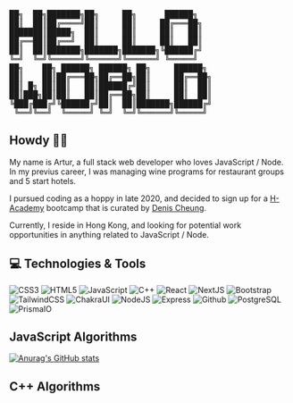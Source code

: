 <pre>
██╗  ██╗███████╗██╗     ██╗      ██████╗
██║  ██║██╔════╝██║     ██║     ██╔═══██╗
███████║█████╗  ██║     ██║     ██║   ██║
██╔══██║██╔══╝  ██║     ██║     ██║   ██║
██║  ██║███████╗███████╗███████╗╚██████╔╝
╚═╝  ╚═╝╚══════╝╚══════╝╚══════╝ ╚═════╝
██╗    ██╗ ██████╗ ██████╗ ██╗     ██████╗
██║    ██║██╔═══██╗██╔══██╗██║     ██╔══██╗
██║ █╗ ██║██║   ██║██████╔╝██║     ██║  ██║
██║███╗██║██║   ██║██╔══██╗██║     ██║  ██║
╚███╔███╔╝╚██████╔╝██║  ██║███████╗██████╔╝
 ╚══╝╚══╝  ╚═════╝ ╚═╝  ╚═╝╚══════╝╚═════╝
</pre>

## Howdy 👋🏼
My name is Artur, a full stack web developer who loves JavaScript / Node. In my previus career, I was managing wine programs for restaurant groups and 5 start hotels.

I pursued coding as a hoppy in late 2020, and decided to sign up for a [H-Academy](https://academy.happyer.io/) bootcamp that is curated by [Denis Cheung](https://github.com/dshcheung).

Currently, I reside in Hong Kong, and looking for potential work opportunities in anything related to JavaScript / Node.

##  💻 Technologies & Tools
<div id="badges">
  <img src="https://img.shields.io/badge/-CSS-1572B6?style=for-the-badge&logo=css3&logoColor=white" alt="CSS3"/>
  <img src="https://img.shields.io/badge/-HTML5-E34F26?style=for-the-badge&logo=html5&logoColor=white" alt="HTML5"/>
  <img src="https://img.shields.io/badge/-JavaScript-F7DF1E?style=for-the-badge&logo=JavaScript&logoColor=black" alt="JavaScript"/>
  <img src="https://img.shields.io/badge/-C++-00599C?style=for-the-badge&logo=cplusplus&logoColor=white" alt="C++"/>
  <img src="https://img.shields.io/badge/-React-61DAFB?style=for-the-badge&logo=react&logoColor=black" alt="React"/>
  <img src="https://img.shields.io/badge/-NextJS-000?style=for-the-badge&logo=nextdotjs&logoColor=white" alt="NextJS"/>
  <img src="https://img.shields.io/badge/-Bootstrap-7952B3?style=for-the-badge&logo=bootstrap&logoColor=white" alt="Bootstrap"/>
  <img src="https://img.shields.io/badge/-TailwindCSS-06B6D4?style=for-the-badge&logo=tailwindcss&logoColor=white" alt="TailwindCSS"/>
  <img src="https://img.shields.io/badge/-ChakraUI-319795?style=for-the-badge&logo=chakraui&logoColor=white" alt="ChakraUI"/>
  <img src="https://img.shields.io/badge/-NodeJS-339933?style=for-the-badge&logo=nodedotjs&logoColor=white" alt="NodeJS"/>
  <img src="https://img.shields.io/badge/-Express-000?style=for-the-badge&logo=express&logoColor=white" alt="Express"/>
  <img src="https://img.shields.io/badge/-NextJS-181717?style=for-the-badge&logo=github&logoColor=white" alt="Github"/>
  <img src="https://img.shields.io/badge/-PostgreSQL-4169E1?style=for-the-badge&logo=postgresql&logoColor=white" alt="PostgreSQL"/>
  <img src="https://img.shields.io/badge/-PrismIO-2D3748?style=for-the-badge&logo=prisma&logoColor=white" alt="PrismaIO"/>
</div>

## JavaScript Algorithms
[![Anurag's GitHub stats](https://github-readme-stats.vercel.app/api?username=arturaronov)](https://github.com/anuraghazra/github-readme-stats)

## C++ Algorithms
